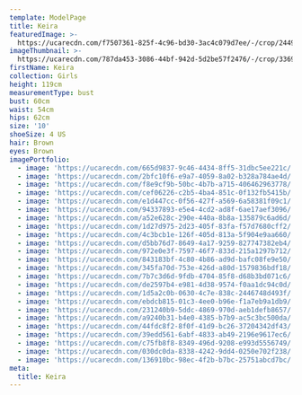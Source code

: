 ```yaml
---
template: ModelPage
title: Keira
featuredImage: >-
  https://ucarecdn.com/f7507361-825f-4c96-bd30-3ac4c079d7ee/-/crop/2449x1129/0,0/-/preview/
imageThumbnail: >-
  https://ucarecdn.com/787da453-3086-44bf-942d-5d2be57f2476/-/crop/3369x5075/0,0/-/preview/
firstName: Keira
collection: Girls
height: 119cm
measurementType: bust
bust: 60cm
waist: 54cm
hips: 62cm
size: '10'
shoeSize: 4 US
hair: Brown
eyes: Brown
imagePortfolio:
  - image: 'https://ucarecdn.com/665d9837-9c46-4434-8ff5-31dbc5ee221c/'
  - image: 'https://ucarecdn.com/2bfc10f6-e9a7-4059-8a02-b328a784ae4d/'
  - image: 'https://ucarecdn.com/f8e9cf9b-50bc-4b7b-a715-406462963778/'
  - image: 'https://ucarecdn.com/cef06226-c2b5-4ba4-851c-0f132fb5415b/'
  - image: 'https://ucarecdn.com/e1d447cc-0f56-427f-a569-6a58381f09c1/'
  - image: 'https://ucarecdn.com/94337893-e5e4-4cd2-ad8f-6ae17aef3096/'
  - image: 'https://ucarecdn.com/a52e628c-290e-440a-8b8a-135879c6ad6d/'
  - image: 'https://ucarecdn.com/1d27d975-2d23-405f-83fa-f57d7680cff2/'
  - image: 'https://ucarecdn.com/4c3bcb1e-126f-405d-813a-5f904e9aa660/'
  - image: 'https://ucarecdn.com/d5bb76d7-8649-4a17-9259-827747382eb4/'
  - image: 'https://ucarecdn.com/972e0e3f-7597-46f7-833d-215a1297b712/'
  - image: 'https://ucarecdn.com/843183bf-4c80-4b86-ad9d-bafc08fe9e50/'
  - image: 'https://ucarecdn.com/345fa70d-753e-426d-a80d-1579836bdf18/'
  - image: 'https://ucarecdn.com/7b7c3d6d-9fdb-4704-85f8-d68b3bd071c6/'
  - image: 'https://ucarecdn.com/de2597b4-e981-4d38-9574-f0aa1dc94c0d/'
  - image: 'https://ucarecdn.com/1d5a2c0b-0630-4c7e-838c-2446748d493f/'
  - image: 'https://ucarecdn.com/ebdcb815-01c3-4ee0-b96e-f1a7eb9a1db9/'
  - image: 'https://ucarecdn.com/231240b9-5ddc-4869-970d-aeb1defb8657/'
  - image: 'https://ucarecdn.com/a9240b31-b4e0-4385-b7b9-ac5c3bc500da/'
  - image: 'https://ucarecdn.com/44fdc8f2-8f0f-41d9-bc26-37204342df43/'
  - image: 'https://ucarecdn.com/39edd561-6abf-4833-ab49-2196e9617ec6/'
  - image: 'https://ucarecdn.com/c75fb8f8-8349-496d-9208-e993d5556749/'
  - image: 'https://ucarecdn.com/030dc0da-8338-4242-9dd4-0250e702f238/'
  - image: 'https://ucarecdn.com/136910bc-98ec-4f2b-b7bc-25751abcd7bc/'
meta:
  title: Keira
---
```


